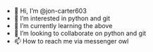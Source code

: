 - 👋 Hi, I’m @jon-carter603
- 👀 I’m interested in python and git
- 🌱 I’m currently learning the above
- 💞️ I’m looking to collaborate on python and git
- 📫 How to reach me via messenger owl

<!---
jon-carter603/jon-carter603 is a ✨ special ✨ repository because its `README.md` (this file) appears on your GitHub profile.
You can click the Preview link to take a look at your changes.
--->
